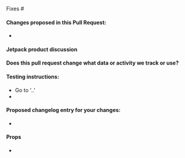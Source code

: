 <!--- Provide a general summary of your changes in the Title above -->
<!-- Would you like this feature to be tested by Beta testers?
Please add testing instructions to to-test.md in a new commit as part of your PR. -->

Fixes #

#### Changes proposed in this Pull Request:
<!--- Explain what functional changes your PR includes -->
*

#### Jetpack product discussion
<!-- If you're an Automattician, include a shortlink to the p2 discussion with Jetpack Product here. -->
<!-- Make sure any changes to existing products have been discussed and agreed upon -->

#### Does this pull request change what data or activity we track or use?
<!--- If so, please add the "[Status] Needs Privacy Updates" label and explain what changes there are. -->
<!--- Check existing Jetpack support documents for a preview of the information we need. -->

#### Testing instructions:
<!-- If you were reviewing this PR, how would you like the instructions to be presented? -->
<!-- Please include detailed testing steps, explaining how to test your change. -->
<!-- Bear in mind that context you working on is not obvious for everyone.  -->
<!-- Adding "simple" configuration steps will help reviewers to get to your PR as quickly as possible. -->
<!-- "Before / After" screenshots can also be very helpful when the change is visual. -->

* Go to '..'
*

#### Proposed changelog entry for your changes:
<!-- Please do not leave this empty. If no changelog entry needed, state as such. -->
<!-- Guidelines: https://github.com/Automattic/jetpack/blob/master/docs/writing-a-good-changelog-entry.md -->
*

#### Props
<!-- Who deserves props to for contributing to this effort? We'll make sure to mention them as contributiors! -->
* 
